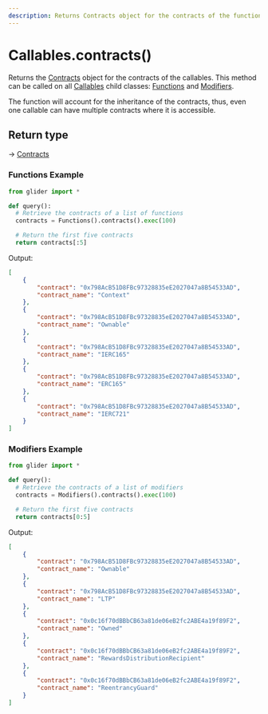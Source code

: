 ```yaml
---
description: Returns Contracts object for the contracts of the functions/modifiers.
---
```


# Callables.contracts()

Returns the [Contracts](../contracts/) object for the contracts of the callables. This method can be called on all [Callables](./) child classes: [Functions](../functions/) and [Modifiers](../modifiers/).

The function will account for the inheritance of the contracts, thus, even one callable can have multiple contracts where it is accessible.

## Return type

\-> [Contracts](../contracts/)

### Functions Example

```python
from glider import *

def query():
  # Retrieve the contracts of a list of functions
  contracts = Functions().contracts().exec(100)

  # Return the first five contracts
  return contracts[:5]
```

Output:

```json
[
    {
        "contract": "0x798AcB51D8FBc97328835eE2027047a8B54533AD",
        "contract_name": "Context"
    },
    {
        "contract": "0x798AcB51D8FBc97328835eE2027047a8B54533AD",
        "contract_name": "Ownable"
    },
    {
        "contract": "0x798AcB51D8FBc97328835eE2027047a8B54533AD",
        "contract_name": "IERC165"
    },
    {
        "contract": "0x798AcB51D8FBc97328835eE2027047a8B54533AD",
        "contract_name": "ERC165"
    },
    {
        "contract": "0x798AcB51D8FBc97328835eE2027047a8B54533AD",
        "contract_name": "IERC721"
    }
]
```

### Modifiers Example

```python
from glider import *

def query():
  # Retrieve the contracts of a list of modifiers
  contracts = Modifiers().contracts().exec(100)

  # Return the first five contracts
  return contracts[0:5]
```

Output:

```json
[
    {
        "contract": "0x798AcB51D8FBc97328835eE2027047a8B54533AD",
        "contract_name": "Ownable"
    },
    {
        "contract": "0x798AcB51D8FBc97328835eE2027047a8B54533AD",
        "contract_name": "LTP"
    },
    {
        "contract": "0x0c16f70dBBbCB63a81de06eB2fc2ABE4a19f89F2",
        "contract_name": "Owned"
    },
    {
        "contract": "0x0c16f70dBBbCB63a81de06eB2fc2ABE4a19f89F2",
        "contract_name": "RewardsDistributionRecipient"
    },
    {
        "contract": "0x0c16f70dBBbCB63a81de06eB2fc2ABE4a19f89F2",
        "contract_name": "ReentrancyGuard"
    }
]
```
